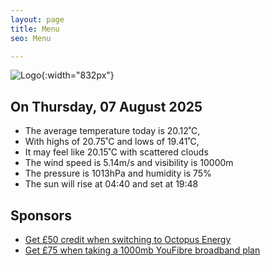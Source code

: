 ```yaml
---
layout: page
title: Menu
seo: Menu

---
```


![Logo](/images/logo.jpg){:width="832px"}

<!-- weather_marker starts -->
## On Thursday, 07 August 2025

- The average temperature today is 20.12˚C,
- With highs of 20.75˚C and lows of 19.41˚C,
- It may feel like 20.15˚C with scattered clouds
- The wind speed is 5.14m/s and visibility is 10000m
- The pressure is 1013hPa and humidity is 75%
- The sun will rise at 04:40 and set at 19:48

<!-- weather_marker ends -->

## Sponsors

- [Get £50 credit when switching to Octopus Energy](https://bit.ly/3oD1nnS)
- [Get £75 when taking a 1000mb YouFibre broadband plan](https://aklam.io/91zWhU?)
